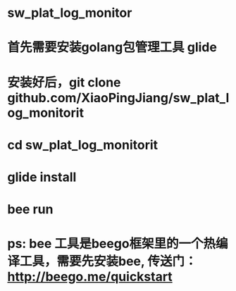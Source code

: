 # sw_plat_log_monitor

# 首先需要安装golang包管理工具 glide
# 安装好后，git clone github.com/XiaoPingJiang/sw_plat_log_monitorit
# cd sw_plat_log_monitorit
# glide install
# bee run

# ps: bee 工具是beego框架里的一个热编译工具，需要先安装bee, 传送门：http://beego.me/quickstart
